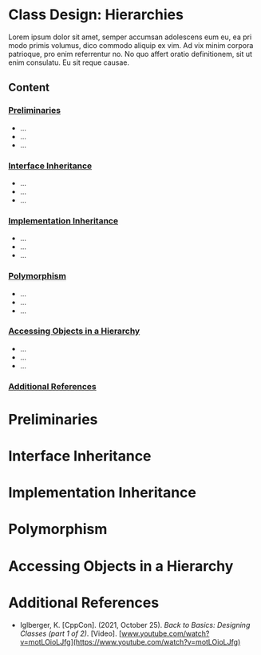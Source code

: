 # Class Design: Hierarchies
Lorem ipsum dolor sit amet, semper accumsan adolescens eum eu, ea pri modo primis volumus, dico commodo aliquip ex vim. Ad vix minim corpora patrioque, pro enim referrentur no. No quo affert oratio definitionem, sit ut enim consulatu. Eu sit reque causae.

## Content

### [Preliminaries]()
* ...
* ...
* ...

### [Interface Inheritance]()
* ...
* ...
* ...

### [Implementation Inheritance]()
* ...
* ...
* ...

### [Polymorphism]()
* ...
* ...
* ...

### [Accessing Objects in a Hierarchy]()
* ...
* ...
* ...

### [Additional References]()


# Preliminaries


# Interface Inheritance


# Implementation Inheritance


# Polymorphism


# Accessing Objects in a Hierarchy



# Additional References

* Iglberger, K. [CppCon]. (2021, October 25). *Back to Basics: Designing Classes (part 1 of 2)*. [Video]. [www.youtube.com/watch?v=motLOioLJfg](https://www.youtube.com/watch?v=motLOioLJfg)
